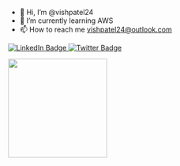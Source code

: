- 👋 Hi, I’m @vishpatel24
- 🌱 I’m currently learning AWS 
- 📫 How to reach me vishpatel24@outlook.com 


<div id="badges">
  <a href="https://www.linkedin.com/in/vishal-patel-92a405135/">
    <img src="https://img.shields.io/badge/LinkedIn-blue?style=for-the-badge&logo=linkedin&logoColor=white" alt="LinkedIn Badge"/>
  </a>
  <a href="https://twitter.com/vishpatel24">
    <img src="https://img.shields.io/badge/Twitter-blue?style=for-the-badge&logo=twitter&logoColor=white" alt="Twitter Badge"/>
  </a>
</div>
<p>
<div id="coffee button">
<a href="https://www.buymeacoffee.com/8v6bx6t9p4Q">
<img src="https://camo.githubusercontent.com/28aae05a0fba45679e8e27d90609601e249b64a5fe30dfef05495de4f4e318d4/68747470733a2f2f63646e2e6275796d6561636f666665652e636f6d2f627574746f6e732f76322f64656661756c742d79656c6c6f772e706e67" hight = "50" width = "200">
</a>
</div>
</p>
<!---
vishpatel24/vishpatel24 is a ✨ special ✨ repository because its `README.md` (this file) appears on your GitHub profile.
You can click the Preview link to take a look at your changes.
--->
